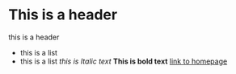 # This is a header
this is a header
- this is a list
- this is a list
_this is Italic text_ 
**This is bold text**
[link to homepage](https://zesty-lemon.github.io/testWebsite/)
